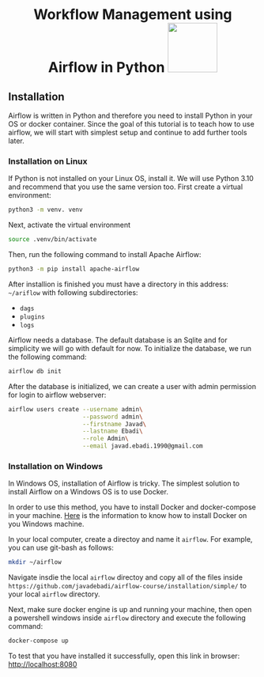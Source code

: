 <h1 style="align-items: center; text-align: center">
    Workflow Management using Airflow in Python  <img src="https://upload.wikimedia.org/wikipedia/commons/d/de/AirflowLogo.png" width="100">
</h1>

## Installation
Airflow is written in Python and therefore you need to install Python in your OS or docker container. Since the goal of this tutorial is to teach how to use airflow, we will start with simplest setup and continue to add further tools later.

### Installation on Linux
If Python is not installed on your Linux OS, install it. We will use Python 3.10 and recommend that you use the same version too.
First create a virtual environment:
```bash
python3 -m venv. venv
```
Next, activate the virtual environment
```bash
source .venv/bin/activate
```
Then, run the following command to install Apache Airflow:
```bash
python3 -m pip install apache-airflow
```
After installion is finished you must have a directory in this address: `~/ariflow` with following subdirectories:
- `dags`
- `plugins`
- `logs`

Airflow needs a database. The default database is an Sqlite and for simplicity we will go with default for now. To initialize the database, we run the following command:
```bash
airflow db init
```
After the database is initialized, we can create a user with admin permission for login to airflow webserver:

```bash
airflow users create --username admin\
                     --password admin\
                     --firstname Javad\
                     --lastname Ebadi\
                     --role Admin\
                     --email javad.ebadi.1990@gmail.com

```



### Installation on Windows

In Windows OS, installation of Airflow is tricky. The simplest solution to install Airflow on a Windows OS is to use Docker.

In order to use this method, you have to install Docker and docker-compose in your machine. [Here](https://docs.docker.com/desktop/install/windows-install/) is the information to know how to install Docker on you Windows machine.

In your local computer, create a directoy and name it `airflow`.  For example, you can use git-bash as follows:

```bash
mkdir ~/airflow
```

Navigate insdie the local `airflow` directoy and copy all of the files inside `https://github.com/javadebadi/airflow-course/installation/simple/` to your local `airflow` directory.

Next, make sure docker engine is up and running your machine, then open a powershell windows inside `airflow` directory and execute the following command:

```bash
docker-compose up
```

To test that you have installed it successfully, open this link in browser: [http://localhost:8080](http://localhost:8080)